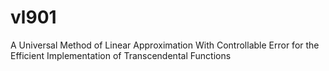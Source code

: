 # vl901
A Universal Method of Linear Approximation With Controllable Error for the Efficient Implementation of Transcendental Functions
